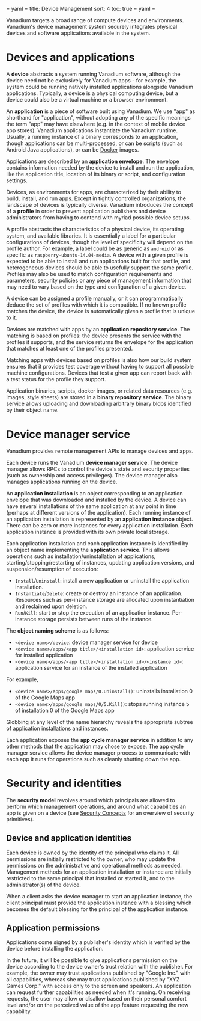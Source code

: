 = yaml =
title: Device Management
sort: 4
toc: true
= yaml =

Vanadium targets a broad range of compute devices and environments. Vanadium's device management system securely integrates physical devices and software applications available in the system.

# Devices and applications

A __device__ abstracts a system running Vanadium software, although the device need not be exclusively for Vanadium apps - for example, the system could be running natively installed applications alongside Vanadium applications. Typically, a device is a physical computing device, but a device could also be a virtual machine or a browser environment.

An __application__ is a piece of software built using Vanadium. We use "app" as shorthand for "application", without adopting any of the specific meanings the term "app" may have elsewhere (e.g. in the context of mobile device app stores). Vanadium applications instantiate the Vanadium runtime. Usually, a running instance of a binary corresponds to an application, though applications can be multi-processed, or can be scripts (such as Android Java applications), or can be [Docker][docker] images.

Applications are described by an __application envelope__. The envelope
contains information needed by the device to install and run the application,
like the application title, location of its binary or script, and configuration settings.

Devices, as environments for apps, are characterized by their ability to build, install, and run apps. Except in tightly controlled organizations, the landscape of devices is typically diverse. Vanadium introduces the concept of a __profile__ in order to prevent application publishers and device administrators from having to contend with myriad possible device setups.

A profile abstracts the characteristics of a physical device, its operating system, and available libraries. It is essentially a label for a particular configurations of devices, though the level of specificity will depend on the profile author. For example, a label could be as generic as `android` or as specific as `raspberry-ubuntu-14.04-media`. A device with a given profile is expected to be able to install and run applications built for that profile, and heterogeneous devices should be able to usefully support the same profile. Profiles may also be used to match configuration requirements and parameters, security policies or any piece of management information that may need to vary based on the type and configuration of a given device.

A device can be assigned a profile manually, or it can programmatically deduce the set of profiles with which it is compatible. If no known profile matches the device, the device is automatically given a profile that is unique to it.

Devices are matched with apps by an __application repository service__. The matching is based on profiles: the device presents the service with the profiles it supports, and the service returns the envelope for the application that matches at least one of the profiles presented.

Matching apps with devices based on profiles is also how our build system ensures that it provides test coverage without having to support all possible machine configurations. Devices that test a given app can report back with a test status for the profile they support.

Application binaries, scripts, docker images, or related data resources (e.g. images, style sheets) are stored in a __binary repository service__. The binary service allows uploading and downloading arbitrary binary blobs identified by their object name.

# Device manager service

Vanadium provides remote management APIs to manage devices and apps.

Each device runs the Vanadium __device manager service__. The device manager
allows RPCs to control the device's state and security properties (such as
ownership and access privileges). The device manager also manages applications
running on the device.

An __application installation__ is an object corresponding to an application
envelope that was downloaded and installed by the device. A device can have several
installations of the same application at any point in time (perhaps at different
versions of the application). Each running instance of an application
installation is represented by an __application instance__ object. There can be
zero or more instances for every application installation. Each application
instance is provided with its own private local storage.

Each application installation and each application instance is identified by an
object name implementing the __application service__. This allows operations
such as installation/uninstallation of applications,
starting/stopping/restarting of instances, updating application versions, and
suspension/resumption of execution:

  * `Install`/`Uninstall`: install a new application or uninstall the
    application installation.
  * `Instantiate`/`Delete`: create or destroy an instance of an application. Resources such as per-instance storage are allocated upon instantiation and reclaimed upon deletion.
  * `Run`/`Kill`:  start or stop the execution of an application instance. Per-instance
  storage persists between runs of the instance.

The __object naming scheme__ is as follows:
  * `<device name>/device`: device manager service for device
  * `<device name>/apps/<app title>/<installation id>`: application service for
    installed application
  * `<device name>/apps/<app title>/<installation id>/<instance id>`: application
    service for an instance of the installed application

For example,
  * `<device name>/apps/google maps/0.Uninstall()`: uninstalls installation 0
    of the Google Maps app
  * `<device name>/apps/google maps/0/5.Kill()`: stops running instance 5 of
    installation 0 of the Google Maps app

Globbing at any level of the name hierarchy reveals the appropriate subtree of
application installations and instances.

Each application exposes the __app cycle manager service__ in addition to any
other methods that the application may chose to expose. The app cycle manager
service allows the device manager process to communicate with each app it runs
for operations such as cleanly shutting down the app.

# Security and identities

The __security model__ revolves around which principals are allowed to perform
which management operations, and around what capabilities an app is given on a
device (see [Security Concepts][vanadium-security] for an overview of
security primitives).

## Device and application identities

Each device is owned by the identity of the principal who claims it. All
permissions are initially restricted to the owner, who may update the
permissions on the administrative and operational methods as needed.
Management methods for an application installation or instance are initially
restricted to the same principal that installed or started it, and to the
administrator(s) of the device.

When a client asks the device manager to start an application instance, the
client principal must provide the application instance with a blessing which
becomes the default blessing for the principal of the application instance.

## Application permissions

Applications come signed by a publisher's identity which is verified by the
device before installing the application.

In the future, it will be possible to give applications permission on the
device according to the device owner's trust relation with the publisher. For
example, the owner may trust applications published by "Google Inc." with all
capabilities, whereas she may trust applications published by "XYZ Games
Corp." with access only to the screen and speakers. An application can request
further capabilities as needed when it's running. On receiving requests, the
user may allow or disallow based on their personal comfort level and/or on the
perceived value of the app feature requesting the new capability.

[docker]: https://www.docker.com/
[vanadium-security]: /concepts/security.html

